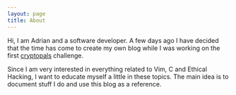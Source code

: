 ```yaml
---
layout: page
title: About
---
```


Hi, I am Adrian and a software developer. A few days ago I have decided that the time has come to create my own blog while I was working on the first [cryptopals](https://cryptopals.com) challenge.

Since I am very interested in everything related to Vim, C and Ethical Hacking, I want to educate myself a little in these topics. The main idea is to document stuff I do and use this blog as a reference.
